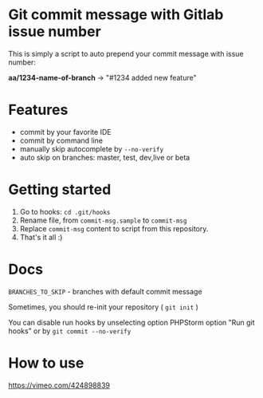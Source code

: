 # Git commit message with Gitlab issue number

This is simply a script to auto prepend your commit message with issue number:

**aa/1234-name-of-branch** -> "#1234 added new feature"

# Features

- commit by your favorite IDE
- commit by command line
- manually skip autocomplete by `--no-verify` 
- auto skip on branches: master, test, dev,live or beta

# Getting started

1. Go to hooks: `cd .git/hooks`
2. Rename file, from `commit-msg.sample` to `commit-msg`
3. Replace `commit-msg` content to script from this repository. 
4. That's it all :)

# Docs

`BRANCHES_TO_SKIP` - branches with default commit message

Sometimes, you should re-init your repository ( `git init` )

You can disable run hooks by unselecting option PHPStorm option "Run git hooks" or by `git commit --no-verify` 

# How to use

https://vimeo.com/424898839